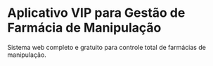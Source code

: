 # Aplicativo VIP para Gestão de Farmácia de Manipulação

Sistema web completo e gratuito para controle total de farmácias de manipulação.